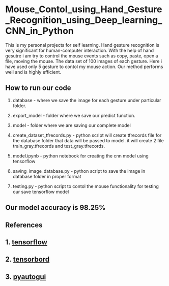# Mouse_Contol_using_Hand_Gesture_Recognition_using_Deep_learning_CNN_in_Python
This is my personal projects for self learning.
Hand gesture recognition is very significant for human-computer interaction. With the help of hand gesutre i am try to control the mouse events such as copy, paste, open a file, moving the mouse. The  data set of 100 images of each gesture. Here i have used only 5 gesture to contol my mouse action. Our method performs well and is highly efficient.

## How to run our code

1. database - where we save the image for each gesture under particular folder.

2. export_model - folder where we save our predict function.

3. model - folder where we are saving our complete model

4. create_dataset_tfrecords.py - python script will create tfrecords file for the database folder that data will be passed to model. it will create 2 file train_gray.tfrecords and test_gray.tfrecords.

5. model.ipynb - python notebook for creating the cnn model using tensorflow

6. saving_image_database.py - python script to save the image in database folder in proper format

7. testing.py - python script to contol the mouse functionality for testing our save tensorflow model


## Our model accuracy is 98.25%

## References
## 1. [tensorflow](https://www.tensorflow.org/tutorials/estimators/cnn)
## 2. [tensorbord](https://www.tensorflow.org/guide/summaries_and_tensorboard)
## 3. [pyautogui](https://automatetheboringstuff.com/chapter18/)
